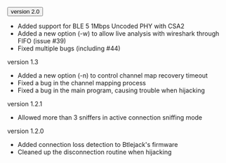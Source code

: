 <button>version 2.0</button>

* Added support for BLE 5 1Mbps Uncoded PHY with CSA2
* Added a new option (-w) to allow live analysis with wireshark through FIFO (issue #39)
* Fixed multiple bugs (including #44)

version 1.3

* Added a new option (-n) to control channel map recovery timeout
* Fixed a bug in the channel mapping process
* Fixed a bug in the main program, causing trouble when hijacking

version 1.2.1

* Allowed more than 3 sniffers in active connection sniffing mode

version 1.2.0

* Added connection loss detection to Btlejack's firmware
* Cleaned up the disconnection routine when hijacking
